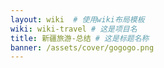 ```yaml
---
layout: wiki  # 使用wiki布局模板
wiki: wiki-travel # 这是项目名
title: 新疆旅游-总结 # 这是标题名称
banner: /assets/cover/gogogo.png
---
```

